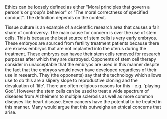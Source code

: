 Ethics can be loosely defined as either "Moral principles that govern a person's or group's behavior" or "The moral correctness of specified conduct". The definition depends on the context.

Tissue culture is an example of a scientific research area that causes a fair share of controversy. The main cause for concern is over the use of stem cells. This is because the best source of stem cells is very early embryos. These embryos are sourced from fertility treatment patients because there are excess embryos that are not implanted into the uterus during the treatment. These embryos can havee their stem cells removed for research purposes after which they are destroyed. Opponents of stem cell therapy consider in unacceptable that the embryos are used in this manner despite the fact that the embryos would never have developed regardless of their use in research. They (the opponents) say that the technology which allows use to do this are a slipery slope to reproductive cloning and the devaluation of 'life'. There are often religious reasons for this - e.g. 'playing God'. However the stem cells can be used to treat a wide spectrum of diseases from Alzheimers to multiple sclerosis as well as more common diseases like heart disease. Even cancers have the potential to be treated in this manner. Many would argue that this outweighs an ethical concerns that arise.

